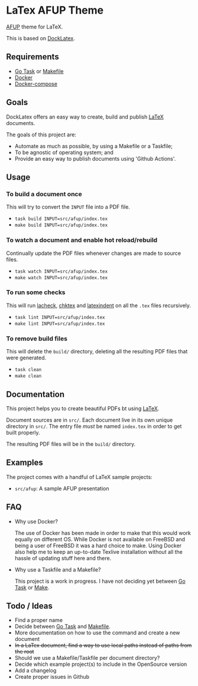 # LaTex AFUP Theme

[AFUP][http afup] theme for LaTeX.

This is based on [DockLatex][http DockLatex].

## Requirements

* [Go Task][http go task] or [Makefile][http makefile]
* [Docker][http docker]
* [Docker-compose][http docker-compose]

## Goals

DockLatex offers an easy way to create, build and publish [LaTeX][http latex] documents.

The goals of this project are:

* Automate as much as possible, by using a Makefile or a Taskfile;
* To be agnostic of operating system; and
* Provide an easy way to publish documents using 'Github Actions'.

## Usage

### To build a document once

This will try to convert the `INPUT` file into a PDF file.

* `task build INPUT=src/afup/index.tex`
* `make build INPUT=src/afup/index.tex`

### To watch a document and enable hot reload/rebuild

Continually update the PDF files whenever changes are made to source files.

* `task watch INPUT=src/afup/index.tex`
* `make watch INPUT=src/afup/index.tex`

### To run some checks

This will run [lacheck][http lacheck], [chktex][http chktex] and [latexindent][http latexindent] on all the `.tex` files recursively.

* `task lint INPUT=src/afup/index.tex`
* `make lint INPUT=src/afup/index.tex`

### To remove build files

This will delete the `build/` directory, deleting all the resulting PDF files that
were generated.

* `task clean`
* `make clean`

## Documentation

This project helps you to create beautiful PDFs bt using [LaTeX][http latex].

Document sources are in `src/`. Each document live in its own unique directory in `src/`.
The entry file *must* be named `index.tex` in order to get built properly.

The resulting PDF files will be in the `build/` directory.

## Examples

The project comes with a handful of LaTeX sample projects:

* `src/afup`: A sample AFUP presentation

## FAQ

* Why use Docker?

  The use of Docker has been made in order to make that this would work equally on different OS. While Docker is not available on FreeBSD and being a user of FreeBSD it was a hard choice to make.
  Using Docker also help me to keep an up-to-date Texlive installation without all the hassle of updating stuff here and there.

* Why use a Taskfile and a Makefile?

  This project is a work in progress. I have not deciding yet between [Go Task][http go task] or [Make][http makefile].

## Todo / Ideas

* Find a proper name
* Decide between [Go Task][http go task] and [Makefile][http makefile].
* More documentation on how to use the command and create a new document
* ~~In a LaTex document, find a way to use local paths instead of paths from the root~~
* Should we use a Makefile/Taskfile per document directory?
* Decide which example project(s) to include in the OpenSource version
* Add a changelog
* Create proper issues in Github

[http afup]: https://afup.org
[http DockLatex]: https://github.com/loophp/DockLatex
[http go task]: https://taskfile.dev
[http makefile]: https://www.gnu.org/software/make/
[http docker]: https://www.docker.com/
[http docker-compose]: https://docs.docker.com/compose/
[computer science cheat sheets]: https://github.com/flavioschneider/ethzcheatsheets
[umons latex classes]: https://github.com/Chris00/latex-umons
[http umons]: https://web.umons.ac.be/
[http ucl-beamer]: https://github.com/UCL/ucl-beamer
[http latex]: https://www.latex-project.org/
[http lacheck]: https://ctan.org/pkg/lacheck
[http chktex]: https://ctan.org/pkg/chktex
[http latexindent]: https://github.com/cmhughes/latexindent.pl
